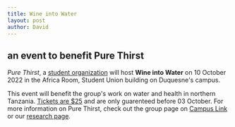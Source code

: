 ```yaml
---
title: Wine into Water  
layout: post
author: David
---
```

## an event to benefit Pure Thirst  
*Pure Thirst*, a [student organization](https://duq.campuslabs.com/engage/organization/duptc) will host **Wine into Water** on 10 October 2022 in the Africa Room, Student Union building on Duquesne's campus.  

This event will benefit the group's work on water and health in northern Tanzania.  [Tickets are $25](https://commerce.cashnet.com/PURE?itemcode=PURE-THIRST2) and are only guarenteed before 03 October.  For more information on Pure Thirst, check out the group page on [Campus Link](https://duq.campuslabs.com/engage/organization/duptc) or our [research page](purethirst.html).   
